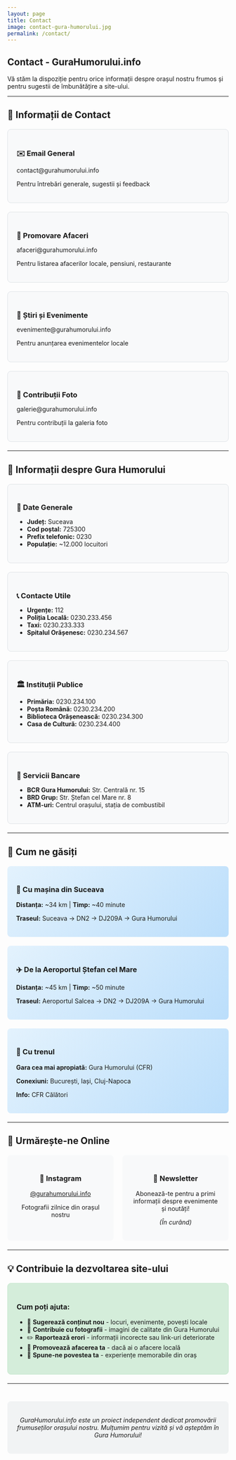 ```yaml
---
layout: page
title: Contact
image: contact-gura-humorului.jpg
permalink: /contact/
---
```


## Contact - GuraHumorului.info

Vă stăm la dispoziție pentru orice informații despre orașul nostru frumos și pentru sugestii de îmbunătățire a site-ului.

---

## 📧 Informații de Contact

<div class="contact-grid">
  <div class="contact-item">
    <h3>✉️ Email General</h3>
    <p><a href="mailto:contact@gurahumorului.info">contact@gurahumorului.info</a></p>
    <p>Pentru întrebări generale, sugestii și feedback</p>
  </div>
  
  <div class="contact-item">
    <h3>🏪 Promovare Afaceri</h3>
    <p><a href="mailto:afaceri@gurahumorului.info">afaceri@gurahumorului.info</a></p>
    <p>Pentru listarea afacerilor locale, pensiuni, restaurante</p>
  </div>
  
  <div class="contact-item">
    <h3>📰 Știri și Evenimente</h3>
    <p><a href="mailto:evenimente@gurahumorului.info">evenimente@gurahumorului.info</a></p>
    <p>Pentru anunțarea evenimentelor locale</p>
  </div>
  
  <div class="contact-item">
    <h3>📸 Contribuții Foto</h3>
    <p><a href="mailto:galerie@gurahumorului.info">galerie@gurahumorului.info</a></p>
    <p>Pentru contribuții la galeria foto</p>
  </div>
</div>

---

## 📍 Informații despre Gura Humorului

<div class="info-oras">
  <div class="info-section">
    <h3>🏢 Date Generale</h3>
    <ul>
      <li><strong>Județ:</strong> Suceava</li>
      <li><strong>Cod poștal:</strong> 725300</li>
      <li><strong>Prefix telefonic:</strong> 0230</li>
      <li><strong>Populație:</strong> ~12.000 locuitori</li>
    </ul>
  </div>
  
  <div class="info-section">
    <h3>📞 Contacte Utile</h3>
    <ul>
      <li><strong>Urgențe:</strong> 112</li>
      <li><strong>Poliția Locală:</strong> 0230.233.456</li>
      <li><strong>Taxi:</strong> 0230.233.333</li>
      <li><strong>Spitalul Orășenesc:</strong> 0230.234.567</li>
    </ul>
  </div>
  
  <div class="info-section">
    <h3>🏛️ Instituții Publice</h3>
    <ul>
      <li><strong>Primăria:</strong> 0230.234.100</li>
      <li><strong>Poșta Română:</strong> 0230.234.200</li>
      <li><strong>Biblioteca Orășenească:</strong> 0230.234.300</li>
      <li><strong>Casa de Cultură:</strong> 0230.234.400</li>
    </ul>
  </div>
  
  <div class="info-section">
    <h3>🏦 Servicii Bancare</h3>
    <ul>
      <li><strong>BCR Gura Humorului:</strong> Str. Centrală nr. 15</li>
      <li><strong>BRD Grup:</strong> Str. Ștefan cel Mare nr. 8</li>
      <li><strong>ATM-uri:</strong> Centrul orașului, stația de combustibil</li>
    </ul>
  </div>
</div>

---

## 🚗 Cum ne găsiți

<div class="acces-info">
  <div class="traseu-acces">
    <h3>🚗 Cu mașina din Suceava</h3>
    <p><strong>Distanța:</strong> ~34 km | <strong>Timp:</strong> ~40 minute</p>
    <p><strong>Traseul:</strong> Suceava → DN2 → DJ209A → Gura Humorului</p>
  </div>
  
  <div class="traseu-acces">
    <h3>✈️ De la Aeroportul Ștefan cel Mare</h3>
    <p><strong>Distanța:</strong> ~45 km | <strong>Timp:</strong> ~50 minute</p>
    <p><strong>Traseul:</strong> Aeroportul Salcea → DN2 → DJ209A → Gura Humorului</p>
  </div>
  
  <div class="traseu-acces">
    <h3>🚂 Cu trenul</h3>
    <p><strong>Gara cea mai apropiată:</strong> Gura Humorului (CFR)</p>
    <p><strong>Conexiuni:</strong> București, Iași, Cluj-Napoca</p>
    <p><strong>Info:</strong> <a href="https://cfrcalatori.ro" target="_blank">CFR Călători</a></p>
  </div>
</div>

---

## 📱 Urmărește-ne Online

<div class="social-links">
  <div class="social-item">
    <h3>📸 Instagram</h3>
    <p><a href="https://instagram.com/gurahumorului.info" target="_blank">@gurahumorului.info</a></p>
    <p>Fotografii zilnice din orașul nostru</p>
  </div>
  
  <div class="social-item">
    <h3>📧 Newsletter</h3>
    <p>Abonează-te pentru a primi informații despre evenimente și noutăți!</p>
    <p><em>(În curând)</em></p>
  </div>
</div>

---

## 💡 Contribuie la dezvoltarea site-ului

<div class="contributii">
  <h3>Cum poți ajuta:</h3>
  <ul>
    <li>📝 <strong>Sugerează conținut nou</strong> - locuri, evenimente, povești locale</li>
    <li>📸 <strong>Contribuie cu fotografii</strong> - imagini de calitate din Gura Humorului</li>
    <li>✏️ <strong>Raportează erori</strong> - informații incorecte sau link-uri deteriorate</li>
    <li>💼 <strong>Promovează afacerea ta</strong> - dacă ai o afacere locală</li>
    <li>🌟 <strong>Spune-ne povestea ta</strong> - experiențe memorabile din oraș</li>
  </ul>
</div>

---

<div class="footer-contact">
  <p><em>GuraHumorului.info este un proiect independent dedicat promovării frumuseților orașului nostru. Mulțumim pentru vizită și vă așteptăm în Gura Humorului!</em></p>
</div>

<style>
.contact-grid, .info-oras {
  display: grid;
  grid-template-columns: repeat(auto-fit, minmax(250px, 1fr));
  gap: 20px;
  margin: 20px 0;
}

.contact-item, .info-section {
  padding: 20px;
  border: 1px solid #dee2e6;
  border-radius: 8px;
  background: #f8f9fa;
}

.contact-item h3, .info-section h3 {
  color: var(--primary-color);
  margin-bottom: 10px;
}

.acces-info {
  display: grid;
  grid-template-columns: repeat(auto-fit, minmax(280px, 1fr));
  gap: 20px;
  margin: 20px 0;
}

.traseu-acces {
  padding: 20px;
  background: linear-gradient(135deg, #e3f2fd 0%, #bbdefb 100%);
  border-radius: 8px;
  border-left: 4px solid var(--primary-color);
}

.social-links {
  display: grid;
  grid-template-columns: repeat(auto-fit, minmax(200px, 1fr));
  gap: 20px;
  margin: 20px 0;
}

.social-item {
  padding: 20px;
  background: #f8f9fa;
  border-radius: 8px;
  text-align: center;
}

.contributii {
  background: #d4edda;
  border: 1px solid #c3e6cb;
  border-radius: 8px;
  padding: 20px;
  margin: 20px 0;
}

.contributii ul {
  margin: 15px 0;
}

.footer-contact {
  text-align: center;
  margin-top: 40px;
  padding: 20px;
  background: #f1f3f4;
  border-radius: 8px;
  font-style: italic;
}

.contact-item a, .traseu-acces a {
  color: var(--primary-color);
  text-decoration: none;
}

.contact-item a:hover, .traseu-acces a:hover {
  text-decoration: underline;
}
</style>
